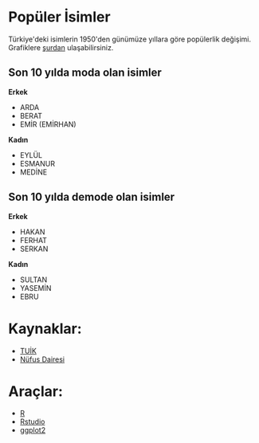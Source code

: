 Popüler İsimler
======

Türkiye'deki isimlerin 1950'den günümüze yıllara göre popülerlik değişimi. Grafiklere [şurdan](https://github.com/ozank/isimler/tree/master/grafikler) ulaşabilirsiniz.

Son 10 yılda moda olan isimler
-----------
**Erkek** 
* ARDA
* BERAT
* EMİR (EMİRHAN)

**Kadın** 
* EYLÜL
* ESMANUR
* MEDİNE

Son 10 yılda demode olan isimler
-----------
**Erkek** 
* HAKAN
* FERHAT
* SERKAN

**Kadın** 
* SULTAN
* YASEMİN
* EBRU

Kaynaklar:
=========

* [TUİK](http://www.tuik.gov.tr/PreTablo.do?alt_id=1059)
* [Nüfus Dairesi](http://www.nvi.gov.tr/Hizmetler/Istatistikler,Isim_Istatistigi_2001-2011_En_Cok_Kullanilan.html)

Araçlar:
=======

* [R](http://www.r-project.org/)
* [Rstudio](http://www.rstudio.com/)
* [ggplot2](http://ggplot2.org/)
